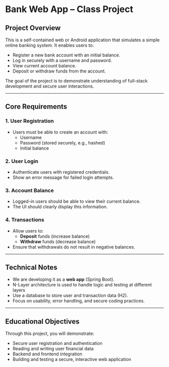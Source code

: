 # Bank Web App – Class Project

## Project Overview

This is a self-contained web or Android application that simulates a simple online banking system. It enables users to:

- Register a new bank account with an initial balance.
- Log in securely with a username and password.
- View current account balance.
- Deposit or withdraw funds from the account.

The goal of the project is to demonstrate understanding of full-stack development and secure user interactions.

---

## Core Requirements

### 1. User Registration
- Users must be able to create an account with:
    - Username
    - Password (stored securely, e.g., hashed)
    - Initial balance

### 2. User Login
- Authenticate users with registered credentials.
- Show an error message for failed login attempts.

### 3. Account Balance
- Logged-in users should be able to view their current balance.
- The UI should clearly display this information.

### 4. Transactions
- Allow users to:
    - **Deposit** funds (increase balance)
    - **Withdraw** funds (decrease balance)
- Ensure that withdrawals do not result in negative balances.

---

## Technical Notes

- We are developing it as  a **web app** (Spring Boot).
- N-Layer architecture is used to handle logic and testing at different layers
- Use a database to store user and transaction data (H2).
- Focus on usability, error handling, and secure coding practices.


---

## Educational Objectives

Through this project, you will demonstrate:

- Secure user registration and authentication
- Reading and writing user financial data
- Backend and frontend integration
- Building and testing a secure, interactive web application
